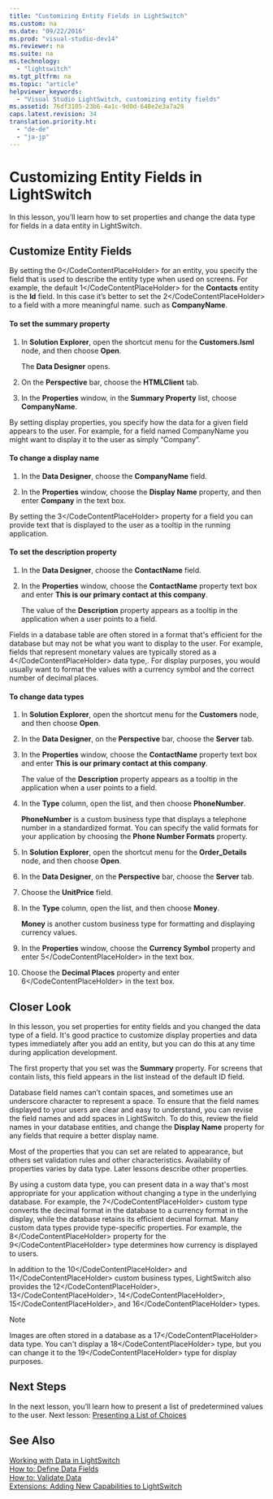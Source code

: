 ```yaml
---
title: "Customizing Entity Fields in LightSwitch"
ms.custom: na
ms.date: "09/22/2016"
ms.prod: "visual-studio-dev14"
ms.reviewer: na
ms.suite: na
ms.technology: 
  - "lightswitch"
ms.tgt_pltfrm: na
ms.topic: "article"
helpviewer_keywords: 
  - "Visual Studio LightSwitch, customizing entity fields"
ms.assetid: 76df3105-23b6-4a1c-9d0d-648e2e3a7a29
caps.latest.revision: 34
translation.priority.ht: 
  - "de-de"
  - "ja-jp"
---
```

# Customizing Entity Fields in LightSwitch
In this lesson, you’ll learn how to set properties and change the data type for fields in a data entity in LightSwitch.  
  
## Customize Entity Fields  
 By setting the <CodeContentPlaceHolder>0\</CodeContentPlaceHolder> for an entity, you specify the field that is used to describe the entity type when used on screens. For example, the default <CodeContentPlaceHolder>1\</CodeContentPlaceHolder> for the **Contacts** entity is the **Id** field. In this case it’s better to set the <CodeContentPlaceHolder>2\</CodeContentPlaceHolder> to a field with a more meaningful name. such as **CompanyName**.  
  
#### To set the summary property  
  
1.  In **Solution Explorer**, open the shortcut menu for the **Customers.lsml** node, and then choose **Open**.  
  
     The **Data Designer** opens.  
  
2.  On the **Perspective** bar, choose the **HTMLClient** tab.  
  
3.  In the **Properties** window, in the **Summary Property** list, choose **CompanyName**.  
  
 By setting display properties, you specify how the data for a given field appears to the user. For example, for a field named CompanyName you might want to display it to the user as simply “Company”.  
  
#### To change a display name  
  
1.  In the **Data Designer**, choose the **CompanyName** field.  
  
2.  In the **Properties** window, choose the **Display Name** property, and then enter **Company** in the text box.  
  
 By setting the <CodeContentPlaceHolder>3\</CodeContentPlaceHolder> property for a field you can provide text that is displayed to the user as a tooltip in the running application.  
  
#### To set the description property  
  
1.  In the **Data Designer**, choose the **ContactName** field.  
  
2.  In the **Properties** window, choose the **ContactName** property text box and enter **This is our primary contact at this company**.  
  
     The value of the **Description** property appears as a tooltip in the application when a user points to a field.  
  
 Fields in a database table are often stored in a format that's efficient for the database but may not be what you want to display to the user. For example, fields that represent monetary values are typically stored as a <CodeContentPlaceHolder>4\</CodeContentPlaceHolder> data type,. For display purposes, you would usually want to format the values with a currency symbol and the correct number of decimal places.  
  
#### To change data types  
  
1.  In **Solution Explorer**, open the shortcut menu for the **Customers** node, and then choose **Open**.  
  
2.  In the **Data Designer**, on the **Perspective** bar, choose the **Server** tab.  
  
3.  In the **Properties** window, choose the **ContactName** property text box and enter **This is our primary contact at this company**.  
  
     The value of the **Description** property appears as a tooltip in the application when a user points to a field.  
  
4.  In the **Type** column, open the list, and then choose **PhoneNumber**.  
  
     **PhoneNumber** is a custom business type that displays a telephone number in a standardized format. You can specify the valid formats for your application by choosing the **Phone Number Formats** property.  
  
5.  In **Solution Explorer**, open the shortcut menu for the **Order_Details** node, and then choose **Open**.  
  
6.  In the **Data Designer**, on the **Perspective** bar, choose the **Server** tab.  
  
7.  Choose the **UnitPrice** field.  
  
8.  In the **Type** column, open the list, and then choose **Money**.  
  
     **Money** is another custom business type for formatting and displaying currency values.  
  
9. In the **Properties** window, choose the **Currency Symbol** property and enter <CodeContentPlaceHolder>5\</CodeContentPlaceHolder> in the text box.  
  
10. Choose the **Decimal Places** property and enter <CodeContentPlaceHolder>6\</CodeContentPlaceHolder> in the text box.  
  
## Closer Look  
 In this lesson, you set properties for entity fields and you changed the data type of a field. It's good practice to customize display properties and data types immediately after you add an entity, but you can do this at any time during application development.  
  
 The first property that you set was the **Summary** property. For screens that contain lists, this field appears in the list instead of the default ID field.  
  
 Database field names can’t contain spaces, and sometimes use an underscore character to represent a space. To ensure that the field names displayed to your users are clear and easy to understand, you can revise the field names and add spaces in LightSwitch. To do this, review the field names in your database entities, and change the **Display Name** property for any fields that require a better display name.  
  
 Most of the properties that you can set are related to appearance, but others set validation rules and other characteristics. Availability of properties varies by data type. Later lessons describe other properties.  
  
 By using a custom data type, you can present data in a way that's most appropriate for your application without changing a type in the underlying database. For example, the <CodeContentPlaceHolder>7\</CodeContentPlaceHolder> custom type converts the decimal format in the database to a currency format in the display, while the database retains its efficient decimal format. Many custom data types provide type-specific properties. For example, the <CodeContentPlaceHolder>8\</CodeContentPlaceHolder> property for the <CodeContentPlaceHolder>9\</CodeContentPlaceHolder> type determines how currency is displayed to users.  
  
 In addition to the <CodeContentPlaceHolder>10\</CodeContentPlaceHolder> and <CodeContentPlaceHolder>11\</CodeContentPlaceHolder> custom business types, LightSwitch also provides the <CodeContentPlaceHolder>12\</CodeContentPlaceHolder>, <CodeContentPlaceHolder>13\</CodeContentPlaceHolder>, <CodeContentPlaceHolder>14\</CodeContentPlaceHolder>, <CodeContentPlaceHolder>15\</CodeContentPlaceHolder>, and <CodeContentPlaceHolder>16\</CodeContentPlaceHolder> types.  
  
> [!NOTE]
>  Images are often stored in a database as a <CodeContentPlaceHolder>17\</CodeContentPlaceHolder> data type. You can't display a <CodeContentPlaceHolder>18\</CodeContentPlaceHolder> type, but you can change it to the <CodeContentPlaceHolder>19\</CodeContentPlaceHolder> type for display purposes.  
  
## Next Steps  
 In the next lesson, you’ll learn how to present a list of predetermined values to the user. Next lesson: [Presenting a List of Choices](../vs140/presenting-a-list-of-choices-in-a-lightswitch-application.md)  
  
## See Also  
 [Working with Data in LightSwitch](../vs140/working-with-data-in-lightswitch.md)   
 [How to: Define Data Fields](../vs140/how-to--define-data-fields-in-a-lightswitch-database.md)   
 [How to: Validate Data](../vs140/how-to--validate-data-in-a-lightswitch-application.md)   
 [Extensions: Adding New Capabilities to LightSwitch](../vs140/extensions--adding-new-capabilities-to-lightswitch.md)